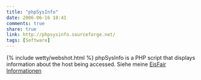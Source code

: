 ```yaml
---
title: "phpSysInfo"
date: 2006-06-16 18:41
comments: true
share: true
link: http://phpsysinfo.sourceforge.net/
tags: [Software]
---
```

{% include wetty/webshot.html %} phpSysInfo is a PHP script that displays information about the host being accessed. Siehe meine  [EisFair Informationen](/eisfair/index.html)
